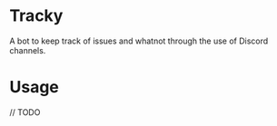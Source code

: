 # Tracky
A bot to keep track of issues and whatnot through the use of Discord channels.

# Usage
// TODO
